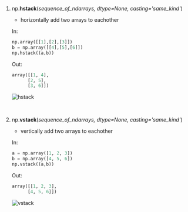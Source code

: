 1. np.**hstack**(*sequence_of_ndarrays, dtype=None, casting='same_kind'*)
      - horizontally add two arrays to eachother

      In:
      ```python
      np.array([[1],[2],[3]]) 
      b = np.array([[4],[5],[6]])
      np.hstack((a,b)) 
      ```

      Out:
      ```python
      array([[1, 4],
            [2, 5],
            [3, 6]]) 
      ```
      ![hstack](../imgs/hstack_example.png)
<br>

2. np.**vstack**(*sequence_of_ndarrays, dtype=None, casting='same_kind'*)
      - vertically add two arrays to eachother

      In:
      ```python
      a = np.array([1, 2, 3])
      b = np.array([4, 5, 6])
      np.vstack((a,b))
      ```
      Out:
      ```python
      array([[1, 2, 3],
            [4, 5, 6]])
      ```
      ![vstack](../imgs/vstack_example.png)
